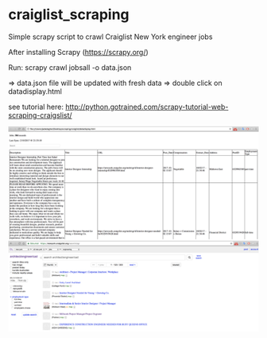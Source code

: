 # craiglist_scraping

Simple scrapy script to crawl Craiglist New York engineer jobs 

After installing Scrapy (https://scrapy.org/)

Run: scrapy crawl jobsall -o data.json

=> data.json file will be updated with fresh data
=> double click on datadisplay.html

see tutorial here: http://python.gotrained.com/scrapy-tutorial-web-scraping-craigslist/

![alt tag](https://github.com/jadedagher/craiglist_scraping/blob/master/ressources/html_display.png)
![alt tag](https://github.com/jadedagher/craiglist_scraping/blob/master/ressources/craiglist.png)
